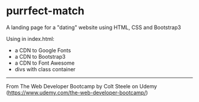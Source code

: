 # purrfect-match
A landing page for a "dating" website using HTML, CSS and Bootstrap3

Using in index.html:
- a CDN to Google Fonts
- a CDN to Bootstrap3
- a CDN to Font Awesome
- divs with class container

-----------------------------------------------------------------------------------------------------------
From The Web Developer Bootcamp by Colt Steele on Udemy (https://www.udemy.com/the-web-developer-bootcamp/)
